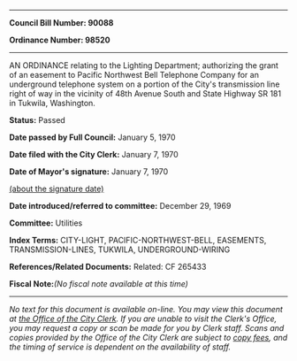 

********

**Council Bill Number: 90088**
   
**Ordinance Number: 98520**
********

 AN ORDINANCE relating to the Lighting Department; authorizing the grant of an easement to Pacific Northwest Bell Telephone Company for an underground telephone system on a portion of the City's transmission line right of way in the vicinity of 48th Avenue South and State Highway SR 181 in Tukwila, Washington.

**Status:** Passed
   
**Date passed by Full Council:** January 5, 1970
   
**Date filed with the City Clerk:** January 7, 1970
   
**Date of Mayor's signature:** January 7, 1970
   
[(about the signature date)](/~public/approvaldate.htm)
   
   
   
**Date introduced/referred to committee:** December 29, 1969
   
**Committee:** Utilities
   
   
**Index Terms:** CITY-LIGHT, PACIFIC-NORTHWEST-BELL, EASEMENTS, TRANSMISSION-LINES, TUKWILA, UNDERGROUND-WIRING

**References/Related Documents:** Related: CF 265433

**Fiscal Note:**_(No fiscal note available at this time)_
********

_No text for this document is available on-line. You may view this document at [the Office of the City Clerk](http://www.seattle.gov/leg/clerk/contactUs.htm). If you are unable to visit the Clerk's Office, you may request a copy or scan be made for you by Clerk staff. Scans and copies provided by the Office of the City Clerk are subject to [copy fees](http://clerk.seattle.gov/~public/clerkfees.htm), and the timing of service is dependent on the availability of staff._

